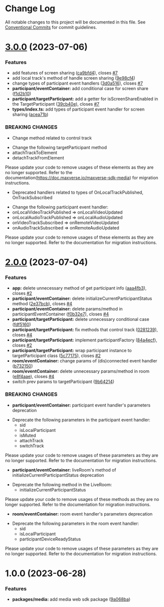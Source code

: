 # Change Log

All notable changes to this project will be documented in this file.
See [Conventional Commits](https://conventionalcommits.org) for commit guidelines.

# [3.0.0](https://github.com/maxst-fe/maxverse-web-sdk/compare/@maxverse/media-web-sdk@2.0.0...@maxverse/media-web-sdk@3.0.0) (2023-07-06)


### Features

* add features of screen sharing ([ca9bfd4](https://github.com/maxst-fe/maxverse-web-sdk/commit/ca9bfd4e0e2fb3f2a1f7a14beaf7720a9e7e259c)), closes [#7](https://github.com/maxst-fe/maxverse-web-sdk/issues/7)
* add local track's  method of handle screen sharing ([9e98cf4](https://github.com/maxst-fe/maxverse-web-sdk/commit/9e98cf4ca2321df928ad79802068801729a1c607))
* change types of participant event handlers ([3d0a516](https://github.com/maxst-fe/maxverse-web-sdk/commit/3d0a516d350800e1ecdbbdd57335b18aaae6201e)), closes [#7](https://github.com/maxst-fe/maxverse-web-sdk/issues/7)
* **participant/eventContainer:** add conditional case for screen share ([f1d2b10](https://github.com/maxst-fe/maxverse-web-sdk/commit/f1d2b105935c233e429baaa973f7baaa3b86da65))
* **participant/targetParticipant:** add a getter for isScreenShareEnabled in the TargetParticipant ([39cb40e](https://github.com/maxst-fe/maxverse-web-sdk/commit/39cb40e4bb205514454c03c14fb8abb003ecec3e)), closes [#7](https://github.com/maxst-fe/maxverse-web-sdk/issues/7)
* **types/index.ts:** add types of participant event handler for screen sharing ([acea71b](https://github.com/maxst-fe/maxverse-web-sdk/commit/acea71b45d924e880c972b8112efca67c4da83bf))


### BREAKING CHANGES

* Change method related to control track

- Change the following targetParticipant method
 - attachTrackToElement
 - detachTrackFromElement

Please update your code to remove usages of these elements as they are no longer supported.
Refer to the documentation(https://doc.maxverse.io/maxverse-sdk-media) for migration instructions.
* Deprecated handlers related to types of OnLocalTrackPublished, OnTrackSubscribed

- Change the following participant event handler:
 - onLocalVideoTrackPublished => onLocalVideoUpdated
 - onLocalAudioTrackPublished => onLocalAudioUpdated
 - onVideoTrackSubscribed => onRemoteVideoUpdated
 - onAudioTrackSubscribed => onRemoteAudioUpdated

Please update your code to remove usages of these elements  as they are no longer supported.
Refer to the documentation for migration instructions.





# [2.0.0](https://github.com/maxst-fe/maxverse-web-sdk/compare/@maxverse/media-web-sdk@1.0.0...@maxverse/media-web-sdk@2.0.0) (2023-07-04)


### Features

* **app:** delete unnecessary method of get participant info ([aaa4fb3](https://github.com/maxst-fe/maxverse-web-sdk/commit/aaa4fb35057426563184e407bee44094c66e7e4a)), closes [#2](https://github.com/maxst-fe/maxverse-web-sdk/issues/2)
* **participant/eventContainer:** delete initializeCurrentParticipantStatus method ([2e37bcb](https://github.com/maxst-fe/maxverse-web-sdk/commit/2e37bcba35fe65e77546eba1f72240d717b19657)), closes [#4](https://github.com/maxst-fe/maxverse-web-sdk/issues/4)
* **participant/eventContainer:** delete params/method in participantEventContainer ([f0b32e7](https://github.com/maxst-fe/maxverse-web-sdk/commit/f0b32e7adea1b4c9c780f7401f0a24912b91a791)), closes [#4](https://github.com/maxst-fe/maxverse-web-sdk/issues/4)
* **participant/targetParticipant:** delete unnecessary conditional case ([fdf5160](https://github.com/maxst-fe/maxverse-web-sdk/commit/fdf5160ba2589be500eb3b6af5364905fe4efc03))
* **participant/targetParticipant:** fix methods that control track ([0281239](https://github.com/maxst-fe/maxverse-web-sdk/commit/0281239fe588f9e1f06d9eab7ecd0e162ddbb4fd)), closes [#4](https://github.com/maxst-fe/maxverse-web-sdk/issues/4)
* **participant/targetParticipant:** implement participantFactory ([84a4ecf](https://github.com/maxst-fe/maxverse-web-sdk/commit/84a4ecf3beaf7cef707bf495abfa103608a114a3)), closes [#2](https://github.com/maxst-fe/maxverse-web-sdk/issues/2)
* **participant/targetParticipant:** wrap participant instance to targetParticipant class ([5c77175](https://github.com/maxst-fe/maxverse-web-sdk/commit/5c7717577a398109fbf239e553c4fd0ac1f87697)), closes [#2](https://github.com/maxst-fe/maxverse-web-sdk/issues/2)
* **room/eventContainer:** change params of (dis)connected event handler ([b732150](https://github.com/maxst-fe/maxverse-web-sdk/commit/b732150a1cf9e0ba49dfd784e159747e9cf2cc34))
* **room/eventContainer:** delete unnecessary params/method in room ([e8f4aae](https://github.com/maxst-fe/maxverse-web-sdk/commit/e8f4aae277091034088a77784799ed73d309f0fd)), closes [#4](https://github.com/maxst-fe/maxverse-web-sdk/issues/4)
* switch prev params to targetParticipant ([9b64214](https://github.com/maxst-fe/maxverse-web-sdk/commit/9b64214f5dad8a0ce31fd792f57e6acd22874f46))


### BREAKING CHANGES

* **participant/eventContainer:** participant event handler's parameters deprecation

- Deprecate the following parameters in the participant event handler:
  - sid
  - isLocalParticipant
  - isMuted
  - attachTrack
  - switchTrack

Please update your code to remove usages of these parameters as they are no longer supported.
Refer to the documentation for migration instructions.
* **participant/eventContainer:** liveRoom's method of initializeCurrentParticipantStatus deprecation

 - Deprecate the following method in the LiveRoom:
      -  initializeCurrentParticipantStatus

Please update your code to remove usages of these methods as they are no longer supported.
Refer to the documentation for migration instructions.
* **room/eventContainer:** room event handler's parameters deprecation

- Deprecate the following parameters in the room event handler:
  -  sid
  -  isLocalParticipant
  -  participantDeviceReadyStatus

Please update your code to remove usages of these parameters as they are no longer supported.
Refer to the documentation for migration instructions.





# 1.0.0 (2023-06-28)


### Features

* **packages/media:** add media web sdk package ([9a068ba](https://github.com/maxst-fe/maxverse-web-sdk/commit/9a068bab6aa72faa1ced01025ea57177a79b83db))
